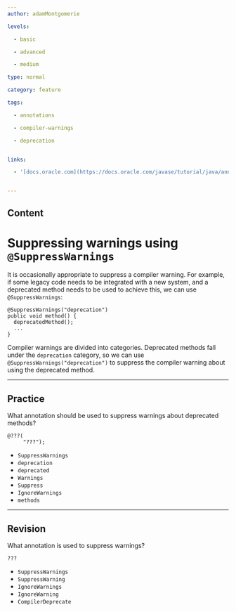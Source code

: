```yaml
---
author: adamMontgomerie

levels:

  - basic

  - advanced

  - medium

type: normal

category: feature

tags:

  - annotations

  - compiler-warnings

  - deprecation


links:

  - '[docs.oracle.com](https://docs.oracle.com/javase/tutorial/java/annotations/predefined.html){website}'


---
```

## Content
# Suppressing warnings using `@SuppressWarnings`

It is occasionally appropriate to suppress a compiler warning. For example, if some legacy code needs to be integrated with a new system, and a deprecated method needs to be used to achieve this, we can use `@SuppressWarnings`: 
```
@SuppressWarnings("deprecation")
public void method() {
  deprecatedMethod();
  ...
}
```
Compiler warnings are divided into categories. Deprecated methods fall under the `deprecation` category, so we can use `@SuppressWarnings("deprecation")` to suppress the compiler warning about using the deprecated method.

---
## Practice

What annotation should be used to suppress warnings about deprecated methods?
```
@???(
     "???");
```

* `SuppressWarnings` 
* `deprecation` 
* `deprecated` 
* `Warnings` 
* `Suppress` 
* `IgnoreWarnings` 
* `methods`

---
## Revision

What annotation is used to suppress warnings?

`???`


* `SuppressWarnings` 
* `SuppressWarning` 
* `IgnoreWarnings` 
* `IgnoreWarning` 
* `CompilerDeprecate`

